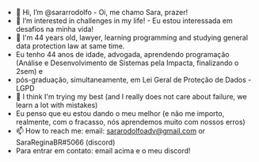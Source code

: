 - 👋 Hi, I’m @sararrodolfo - Oi, me chamo Sara, prazer!
- 👀 I’m interested in challenges in my life! - Eu estou interessada em desafios na minha vida!
- 🌱 I'm 44 years old, lawyer, learning programming and studying general data protection law at same time.
- Eu tenho 44 anos de idade, advogada, aprendendo programação (Análise e Desenvolvimento de Sistemas pela Impacta, finalizando o 2sem) e
- pós-graduação, simultaneamente, em Lei Geral de Proteção de Dados - LGPD 
- 💞️  I think I'm trying my best (and I really does not care about failure, we learn a lot with mistakes)
- Eu penso que eu estou dando o meu melhor (e não me importo, realmente, com o fracasso, nós aprendemos muito com nossos erros)
- 📫 How to reach me: email: sararodolfoadv@gmail.com or SaraReginaBR#5066 (discord)
- Para entrar em contato: email acima e o meu discord! 

<!---
sararrodolfo/sararrodolfo is a ✨ special ✨ repository because its `README.md` (this file) appears on your GitHub profile.
You can click the Preview link to take a look at your changes.
--->
